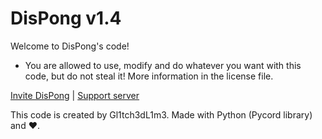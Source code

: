 # DisPong v1.4
Welcome to DisPong's code!

* You are allowed to use, modify and do whatever you want with this code, but do not steal it! More information in the license file.

[Invite DisPong](https://discord.com/api/oauth2/authorize?client_id=997169525927714997&permissions=362496&scope=bot%20applications.commands) | [Support server](https://discord.gg/dduRC6cdy3)

This code is created by Gl1tch3dL1m3. Made with Python (Pycord library) and ❤️.
